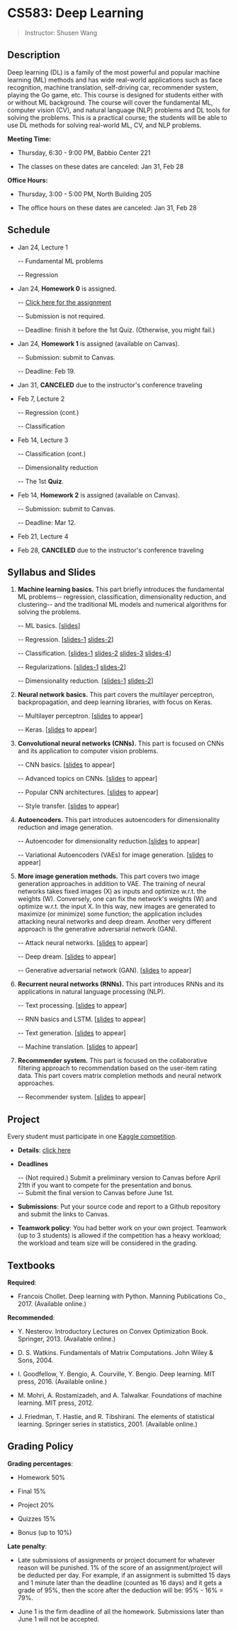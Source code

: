 CS583: Deep Learning
============


> Instructor: Shusen Wang


Description
---------
Deep learning (DL) is a family of the most powerful and popular machine learning (ML) methods and has wide real-world applications such as face recognition, machine translation, self-driving car, recommender system, playing the Go game, etc. This course is designed for students either with or without ML background. The course will cover the fundamental ML, computer vision (CV), and natural language (NLP) problems and DL tools for solving the problems. This is a practical course; the students will be able to use DL methods for solving real-world ML, CV, and NLP problems.

**Meeting Time:**

- Thursday, 6:30 - 9:00 PM, Babbio Center 221

- The classes on these dates are canceled: Jan 31, Feb 28

**Office Hours:**

- Thursday, 3:00 - 5:00 PM, North Building 205

- The office hours on these dates are canceled: Jan 31, Feb 28


Schedule
---------

- Jan 24, Lecture 1

    -- Fundamental ML problems
    
    -- Regression
    
- Jan 24, **Homework 0** is assigned.

    -- [Click here for the assignment](../homework/HM0/HM.pdf)
    
    -- Submission is not required. 
    
    -- Deadline: finish it before the 1st Quiz. (Otherwise, you might fail.)
    
- Jan 24, **Homework 1** is assigned (available on Canvas).
    
    -- Submission: submit to Canvas.
    
    -- Deadline: Feb 19.

- Jan 31, **CANCELED** due to the instructor's conference traveling

- Feb 7, Lecture 2

    -- Regression (cont.)
    
    -- Classification
    
- Feb 14, Lecture 3

    -- Classification (cont.)
    
    -- Dimensionality reduction
    
    -- The 1st **Quiz**.
    
- Feb 14, **Homework 2** is assigned (available on Canvas).
    
    -- Submission: submit to Canvas.
    
    -- Deadline: Mar 12.

- Feb 21, Lecture 4

- Feb 28, **CANCELED** due to the instructor's conference traveling



Syllabus and Slides
---------

1. **Machine learning basics.**
This part briefly introduces the fundamental ML problems-- regression, classification, dimensionality reduction, and clustering-- and the traditional ML models and numerical algorithms for solving the problems.

    -- ML basics. [[slides](../slides/1_ML_Basics.pdf)]
    
    -- Regression. [[slides-1](../slides/2_Regression_1.pdf) [slides-2](../slides/2_Regression_2.pdf)]
    
    -- Classification. [[slides-1](../slides/3_Classification_1.pdf) [slides-2](../slides/3_Classification_2.pdf) [slides-3](../slides/3_Classification_3.pdf) [slides-4](../slides/3_Classification_4.pdf)]
    
    -- Regularizations. [[slides-1](../slides/4_Optimization.pdf)  [slides-2](../slides/4_Regularizations.pdf)]
    
    -- Dimensionality reduction. [[slides-1](../slides/5_SVD.pdf) [slides-2](../slides/5_PCA.pdf)]
    
2. **Neural network basics.**
This part covers the multilayer perceptron, backpropagation, and deep learning libraries, with focus on Keras.

    -- Multilayer perceptron. [[slides]() to appear]
    
    -- Keras. [[slides]() to appear]
    
3. **Convolutional neural networks (CNNs).**
This part is focused on CNNs and its application to computer vision problems.

    -- CNN basics. [[slides]() to appear]
    
    -- Advanced topics on CNNs. [[slides]() to appear]
    
    -- Popular CNN architectures. [[slides]() to appear]
    
    -- Style transfer. [[slides]() to appear]


4. **Autoencoders.**
This part introduces autoencoders for dimensionality reduction and image generation.

    -- Autoencoder for dimensionality reduction.[[slides]() to appear]
    
    -- Variational Autoencoders (VAEs) for image generation. [[slides]() to appear]

5. **More image generation methods.**
This part covers two image generation approaches in addition to VAE.
The training of neural networks takes fixed images (X) as inputs and optimize w.r.t. the weights (W). Conversely, one can fix the network's weights (W) and optimize w.r.t. the input X. In this way, new images are generated to maximize (or minimize) some function; the application includes attacking neural networks and deep dream.
Another very different approach is the generative adversarial network (GAN).

    -- Attack neural networks. [[slides]() to appear]
    
    -- Deep dream. [[slides]() to appear]
    
    -- Generative adversarial network (GAN). [[slides]() to appear]


6. **Recurrent neural networks (RNNs).**
This part introduces RNNs and its applications in natural language processing (NLP).

    -- Text processing. [[slides]() to appear]
    
    -- RNN basics and LSTM. [[slides]() to appear]
    
    -- Text generation. [[slides]() to appear]
    
    -- Machine translation. [[slides]() to appear]

7. **Recommender system.**
This part is focused on the collaborative filtering approach to recommendation based on the user-item rating data.
This part covers matrix completion methods and neural network approaches. 

    -- Recommender system. [[slides]() to appear]



Project
---------
Every student must participate in one [Kaggle competition](https://www.kaggle.com/competitions). 

- **Details**: [click here](../project/Project/proj.pdf)

- **Deadlines**

    -- (Not required.) Submit a preliminary version to Canvas before April 21th if you want to compete for the presentation and bonus.     
    -- Submit the final version to Canvas before June 1st. 

- **Submissions**: Put your source code and report to a Github repository and submit the links to Canvas.
    
- **Teamwork policy**: You had better work on your own project. Teamwork (up to 3 students) is allowed if the competition has a heavy workload; the workload and team size will be considered in the grading.
    



Textbooks
---------

**Required**:

- Francois Chollet. Deep learning with Python. Manning Publications Co., 2017. (Available online.)

**Recommended**:

- Y. Nesterov. Introductory Lectures on Convex Optimization Book. Springer, 2013. (Available online.)

- D. S. Watkins. Fundamentals of Matrix Computations. John Wiley & Sons, 2004.

- I. Goodfellow, Y. Bengio, A. Courville, Y. Bengio. Deep learning. MIT press, 2016. (Available online.)
    
- M. Mohri, A. Rostamizadeh, and A. Talwalkar. Foundations of machine learning. MIT press, 2012.
    
- J. Friedman, T. Hastie, and R. Tibshirani. The elements of statistical learning. Springer series in statistics, 2001. (Available online.)



Grading Policy
---------

**Grading percentages**:

- Homework 50\%

- Final 15\%

- Project 20\%

- Quizzes 15\%

- Bonus (up to 10\%)

**Late penalty**:

- Late submissions of assignments or project document for whatever reason will be punished. 1\% of the score of an assignment/project will be deducted per day. For example, if an assignment is submitted 15 days and 1 minute later than the deadline (counted as 16 days) and it gets a grade of 95\%, then the score after the deduction will be: 95\% - 16\% = 79\%.

- June 1 is the firm deadline of all the homework. Submissions later than June 1 will not be accepted.


